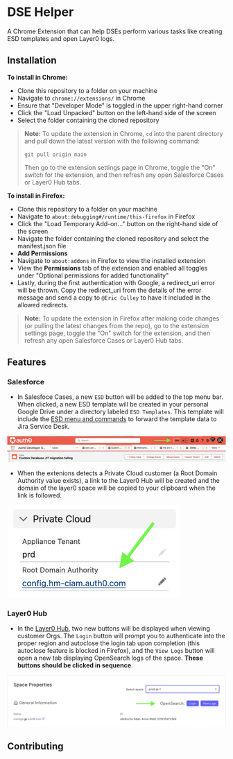 # DSE Helper 

A Chrome Extension that can help DSEs perform various tasks like creating ESD templates and open Layer0 logs.

## Installation 
**To install in Chrome:**

* Clone this repository to a folder on your machine
* Navigate to `chrome://extensions/` in Chrome
* Ensure that "Developer Mode" is toggled in the upper right-hand corner
* Click the "Load Unpacked" button on the left-hand side of the screen
* Select the folder containing the cloned repository

> **Note:** To update the extension in Chrome, `cd` into the parent directory and pull down the latest version with the following command:
>```
> git pull origin main
> ```
> Then go to the extension settings page in Chrome, toggle the "On" switch for the extension, and then refresh any open Salesforce Cases or Layer0 Hub tabs.

**To install in Firefox:**
* Clone this repository to a folder on your machine
* Navigate to `about:debugging#/runtime/this-firefox` in Firefox
* Click the "Load Temporary Add-on..." button on the right-hand side of the screen
* Navigate the folder containing the cloned repository and select the manifest.json file
* **Add Permissions** 
* Navigate to `about:addons` in Firefox to view the installed extension
* View the **Permissions** tab of the extension and enabled all toggles under "Optional permissions for added functionality"
* Lastly, during the first authentication with Google, a redirect_uri error will be thrown. Copy the redirect_uri from the details of the error message and send a copy to `@Eric Culley` to have it included in the allowed redirects. 

> **Note:** To update the extension in Firefox after making code changes (or pulling the latest changes from the repo), go to the extension settings page, toggle the "On" switch for the extension, and then refresh any open Salesforce Cases or Layer0 Hub tabs.

## Features
### Salesforce

* In Salesfoce Cases, a new `ESD` button will be added to the top menu bar. When clicked, a new ESD template will be created in your personal Google Drive under a directory labeled `ESD Templates`. This template will include the [ESD menu and commands](https://oktawiki.atlassian.net/wiki/spaces/DS/pages/2605716589/Engineering+Escalation+Template+For+Creating+ESDs) to forward the template data to Jira Service Desk. 

<img src="/images/Screenshot%202023-08-18%20at%2012.32.15%20AM.png/?raw=true" alt="ESD Button" width="800"/>

* When the extenions detects a Private Cloud customer (a Root Domain Authority value exists), a link to the Layer0 Hub will be created and the domain of the layer0 space will be copied to your clipboard when the link is followed. 

<img src="/images/Screenshot%202023-08-18%20at%2012.35.12%20AM.png/?raw=true" alt="Layer0 Hub Link" width="400" style="margin: 0 auto;"/>

### Layer0 Hub

* In the [Layer0 Hub](https://hub.admin.prod.a0core.net/orgs), two new buttons will be displayed when viewing customer Orgs. The `Login` button will prompt you to authenticate into the proper region and autoclose the login tab upon completion (this autoclose feature is blocked in Firefox), and the `View Logs` button will open a new tab displaying OpenSearch logs of the space. **These buttons should be clicked in sequence**.

<img src="/images/Screenshot%202023-08-18%20at%2012.37.00%20AM.png/?raw=true" alt="OpenSearch Buttons" width="800"/>

## Contributing
